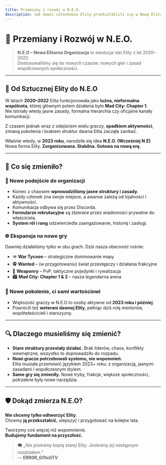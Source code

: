 ```yaml
---
title: Przemiany i rozwój w N.E.O.
description: Jak dawni członkowie Elity przekształcili się w Nową Elitarną Organizację.
---
```


# 🧬 Przemiany i Rozwój w N.E.O.

> **N.E.O – Nowa Elitarna Organizacja** to ewolucja idei Elity z lat 2020–2022.  
> Dostosowaliśmy się do nowych czasów, nowych gier i zasad współczesnych społeczności.

---

## 🔄 Od Sztucznej Elity do N.E.O

W latach **2020–2022** Elita funkcjonowała jako **luźna, nieformalna wspólnota**, której głównym polem działania było **Mad City: Chapter 1**.  
Nie istniały wtedy jasne zasady, formalna hierarchia czy oficjalne kanały komunikacji.  

Z czasem jednak wraz z odejściem wielu graczy, **spadkiem aktywności**, zmianą pokolenia i brakiem struktur dawna Elita zaczęła zanikać.

Właśnie wtedy, w **2023 roku**, narodziła się idea **N.E.O. (Wcześniej N.E)**  
Nowa forma Elity. **Zorganizowana. Stabilna. Gotowa na nową erę.**

---

## 🔧 Co się zmieniło?

### 🧠 Nowe podejście do organizacji

- Koniec z chaosem **wprowadziliśmy jasne struktury i zasady**.
- Każdy członek zna swoje miejsce, a awanse zależą od lojalności i aktywności.
- Komunikacja odbywa się przez Discorda.
- **Formularze rekrutacyjne** są zbierane przez wiadomości prywatne do właściciela.
- **System ról i rang** odzwierciedla zaangażowanie, historię i zasługi.

### 🌐 Ekspansja na nowe gry

Dawniej działaliśmy tylko w obu grach. Dziś nasza obecność rośnie:

- 🪖 **War Tycoon** – strategiczne dominowanie mapy
- 🕵️ **Wanted** – (w przygotowaniu) świat przestępczy i działania frakcyjne
- 🔫 **Weaponry** – PvP, taktyczne pojedynki i rywalizacja
- 🏙️ **Mad City: Chapter 1 & 2** – nasza legendarna arena

### 👥 Nowe pokolenie, ci sami wartościowi

- Większość graczy w N.E.O to osoby aktywne od **2023 roku i później**.
- Powrócili też **weterani dawnej Elity**, pełniąc dziś rolę mentorów, współwłaścicieli i starszyzny.

---

## 🔍 Dlaczego musieliśmy się zmienić?

- **Stare struktury przestały działać.** Brak liderów, chaos, konflikty wewnętrzne, wszystko to doprowadziło do rozpadu.
- **Nowi gracze potrzebowali systemu, nie wspomnień.**  
  Elita musiała przemówić językiem 2023+ roku: z organizacją, jasnymi zasadami i współczesnym stylem.
- **Same gry się zmieniły.** Nowe tryby, frakcje, większe społeczności, potrzebne były nowe narzędzia.

---

## 🛡️ Dokąd zmierza N.E.O?

**Nie chcemy tylko odtworzyć Elity.**  
Chcemy **ją przekształcić**, ulepszyć i przygotować na kolejne lata.

Tworzymy coś więcej niż wspomnienie.  
**Budujemy fundament na przyszłość.**

> 🗨️ *„Nie jesteśmy kopią starej Elity. Jesteśmy jej następnym rozdziałem.”*  
> — **ERR0R_Gl1tchTV**

